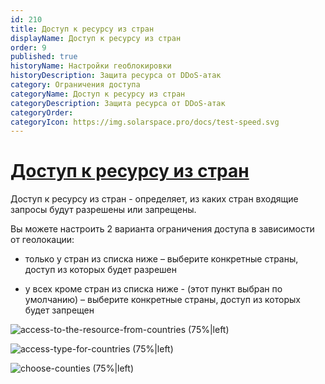 ```yaml
---
id: 210
title: Доступ к ресурсу из стран
displayName: Доступ к ресурсу из стран
order: 9
published: true
historyName: Настройки геоблокировки
historyDescription: Защита ресурса от DDoS-атак
category: Ограничения доступа
categoryName: Доступ к ресурсу из стран
categoryDescription: Защита ресурса от DDoS-атак
categoryOrder: 
categoryIcon: https://img.solarspace.pro/docs/test-speed.svg
---
```



# [Доступ к ресурсу из стран](access-toresource-from-countries)

Доступ к ресурсу из стран - определяет, из каких стран входящие запросы будут разрешены или запрещены.

Вы можете настроить 2 варианта ограничения доступа в зависимости от геолокации:

- только у стран из списка ниже – выберите конкретные страны, доступ из которых будет разрешен <br/>

- у всех кроме стран из списка ниже - (этот пункт выбран по умолчанию) – выберите конкретные страны, доступ из которых будет запрещен

![access-to-the-resource-from-countries (75%|left)](https://img.solarspace.pro/docs/field-geo.jpg "Ограничение входящего трафика для стран")

![access-type-for-countries (75%|left)](https://img.solarspace.pro/docs/choose-countries-geo.jpg "Доступность входящего траифка для выбранных стран")

![choose-counties (75%|left)](https://img.solarspace.pro/docs/countries-menu-geo.jpg "Страны, которым будет разрешено или запрещено отправлять трафик")